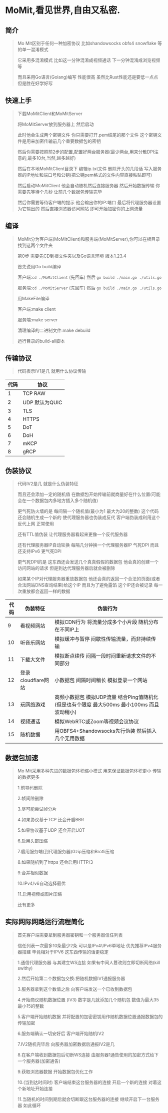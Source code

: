 # MoMit,看见世界,自由又私密.

## 简介

> Mo Mit区别于任何一种加密协议 比如shandowsocks obfs4 snowflake 等的单一混淆模式
>
> 它采用多混淆模式 比如这一分钟混淆成视频通话 下一分钟混淆成浏览视频等
>
> 而且采用Go语言(Golang)编写 性能很高 虽然比Rust性能还是要低一点点 但是胜在好学好写

## 快速上手
>下载MoMitClient和MoMitServer
>
>将MoMitServer放到服务器上 然后启动
>
>此时他会生成两个密钥文件 你只需要打开.pem结尾的那个文件 这个密钥文件是用来加密传输前几个重要数据包的密钥
>
>然后你需要按照前2步的配置,配置好两台服务器(最少两台,用来分散DPI注意的,最多10台,当然,越多越好)
>
>然后在本地MoMitClient目录下 编辑ip.txt文件 删除开头的几段话 写入服务器的IP地址和端口号和公钥(把公钥pem格式的文件内容直接粘贴即可)
>
>然后启动MoMitClient 他会自动随机然后连接服务器 然后开始数据传输 你需要先等待个几秒 让前几个数据包传输完毕
>
>然后你需要等待客户端的提示 他会输出你的IP:端口 最后将代理服务器设置为它输出的 然后直接浏览器访问网站 即可开始加密你的上网流量

## 编译

> MoMit分为客户端(MoMitClient)和服务端(MoMitServer),你可以在根目录找到这两个文件夹
>
> 第0步 需要先CD到根文件夹以及Go语言环境 版本1.23.4
>
> 首先说用Go build编译 
>
> 客户端:`cd ./MoMitClient` (先回车) 然后 `go build ./main.go ./utils.go` 
>
> 服务端:`cd ./MoMitServer` (先回车) 然后 `go build ./main.go ./utils.go`
>
> 用MakeFile编译
>
> 客户端:make client
>
> 服务端:make server
>
> 清理编译的二进制文件:make debuild
>
> 运行目录的build-all脚本

## 传输协议

> 代码表示IV1是几 就用什么协议传输

| 代码 | 协议           |
| ---- | -------------- |
| 1    | TCP RAW        |
| 2    | UDP 默认为QUIC |
| 3    | TLS            |
| 4    | HTTPS          |
| 5    | DoT            |
| 6    | DoH            |
| 7    | mKCP           |
| 8    | gRCP           |

## 伪装协议

> 代码IV2是几 就是什么伪装特征
>
> 而且还会添加一定的随机值 在数据包开始传输前就商量好在什么位置(可能会在一个数据包内多地方插入多个随机值)
>
> 更气死防火墙的是 每间隔一个随机值(最小为1 最大为20的整数) 这个代码还会随机生成一个新的 使代理服务器也伪装成反代 客户端伪装成利用这个反代上网 正常使用
>
> 还有TTL值伪装 让代理服务器看起来更像一个反代服务器
>
> 还有代理服务器IP自动轮换 每隔几分钟换一个代理服务器IP 气死DPI 而且还支持IPv6 更气死DPI
>
> 更气死DPI的是 这东西还会发送几个真真假假的数据包 他会真的创建一个访问网站的请求 但是到达代理服务器后就会被删除
>
> 如果某个IP对代理服务器重放数据包 他还会真的返回一个合法的页面(或者合法网站DNS查询结果)给这个IP 而且为了避免露馅 这个IP还会被记录 每一次重放都会返回一样的数据

| 代码 | 伪装特征           | 伪装行为                                                     |
| ---- | ------------------ | ------------------------------------------------------------ |
| 9    | 看视频网站         | 模拟CDN行为 将流量分成多个小片段 随机分布在不同IP上          |
| 10   | 听音乐网站         | 模拟缓冲与暂停 间歇性传输流量，而非持续传输                  |
| 11   | 下载大文件         | 模拟断点续传 间隔一段时间重新请求文件的不同部分              |
| 12   | 登录cloudflare网站 | 小数据包 间隔时间稍长 模拟登录一个网站                       |
| 13   | 玩网络游戏         | 高频小数据包 模拟UDP流量 结合Ping值随机化(但是也有个限度 最大500ms 最小100ms 而且波动稍小) |
| 14   | 视频通话           | 模拟WebRTC或Zoom等视频会议协议                               |
| 15   | 随机数据           | 用OBFS4+Shandowsocks先行伪装 然后插入几个无用数据            |

## 数据包加速

> Mo Mit采用多种先进的数据包体积缩小模式 用来保证数据包体积更小 传输的数据更多
>
> 1.前导码删除
>
> 2.帧间隙删除
>
> 3.尽可能尝试帧分片
>
> 4.如果协议基于TCP 还会开启BBR
>
> 5.如果协议基于UDP 还会开启UOT
>
> 6.启用头部压缩
>
> 7.启用服务端(到代理服务器)Gzip压缩和Brotli压缩
>
> 8.如果随机到了https 还会启用HTTP/3
>
> 9.合并相似数据
>
> 10.IPv4/v6自动选择最优
>
> 11.启用视频或图片压缩
>
> 还有更多

## 实际网际网路运行流程简化

> 首先客户端需要拿到服务器密钥和一个服务器信任列表
>
> 信任列表一次最多10条最少2条 可以是IPv4\IPv6单地址 优先推荐IPv4服务器搭建 毕竟相对于IPV6 这东西传输的话更稳定



> 1.通信代理服务器 与其建立WS连接 如果有中间人篡改则立即切断网络(kill swithy)
>
> 2.然后开始第二个数据包交换:把随机数据IV1通报服务器
>
> 3.服务器拿到这个数值之后 向客户端发送一个已收到数据包 
>
> 4.开始商议随机数据位置 (IV3) 数字是几就添加几个随机包 数值为最大35最小15的整数
>
> 5.客户端开始随机数据 并将配置的加密密钥用作随机数据位置通报数据包的传输加密
>
> 6.服务端确认一切安好后 客户端开始随机IV2
>
> 7.IV2随机完毕后 向服务器加密数据后通报IV2是几
>
> 8.在客户端收到数据包后切断WS连接 由服务器1通告使用的加密方式给下一个服务器(加密通告)
>
> 9.获取浏览器数据 开始数据包优化工作
>
> 10.(当到达时间时) 客户端结束这台服务器的连接 开启一个新的连接 对着这个新地址开始连接
>
> 11.当随机的时间到期后就会切断跟这台服务器的连接 继续开启下一台服务器 如此循环
